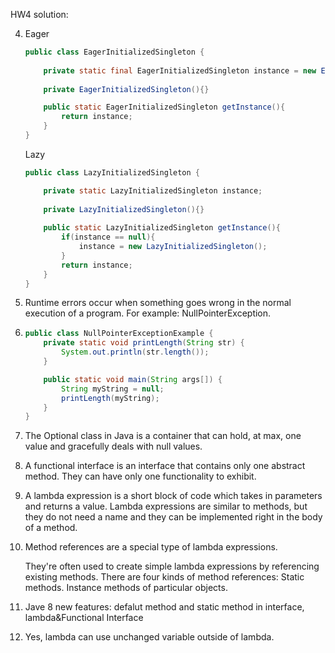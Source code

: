HW4 solution:

4. Eager 

   ```java
   public class EagerInitializedSingleton {
       
       private static final EagerInitializedSingleton instance = new EagerInitializedSingleton();
       
       private EagerInitializedSingleton(){}
   
       public static EagerInitializedSingleton getInstance(){
           return instance;
       }
   }
   ```

   Lazy

   ```java
   public class LazyInitializedSingleton {
   
       private static LazyInitializedSingleton instance;
       
       private LazyInitializedSingleton(){}
       
       public static LazyInitializedSingleton getInstance(){
           if(instance == null){
               instance = new LazyInitializedSingleton();
           }
           return instance;
       }
   }
   ```

   

5. Runtime errors occur when something goes wrong in the normal execution of a program. For example: NullPointerException.

6. ```java
   public class NullPointerExceptionExample {
       private static void printLength(String str) {
           System.out.println(str.length());
       }
   
       public static void main(String args[]) {
           String myString = null;
           printLength(myString);
       }
   }
   ```

7. The Optional class in Java is a container that can hold, at max, one value and gracefully deals with null values.

8. A functional interface is an interface that contains only one abstract method. They can have only one functionality to exhibit.

9. A lambda expression is a short block of code which takes in parameters and returns a value. Lambda expressions are similar to methods, but they do not need a name and they can be implemented right in the body of a method.

10. Method references are a special type of lambda expressions.

    They're often used to create simple lambda expressions by referencing existing methods. There are four kinds of method references: Static methods. Instance methods of particular objects. 

11. Jave 8 new features: defalut method and static method in interface, lambda&Functional Interface

12. Yes, lambda can use unchanged variable outside of lambda. 

    